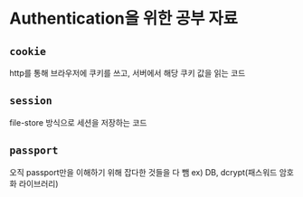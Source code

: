 # Authentication을 위한 공부 자료

## `cookie`

http를 통해 브라우저에 쿠키를 쓰고, 서버에서 해당 쿠키 값을 읽는 코드

## `session`

file-store 방식으로 세션을 저장하는 코드

## `passport`

오직 passport만을 이해하기 위해 잡다한 것들을 다 뺌 ex\) DB, dcrypt(패스워드 암호화 라이브러리)
